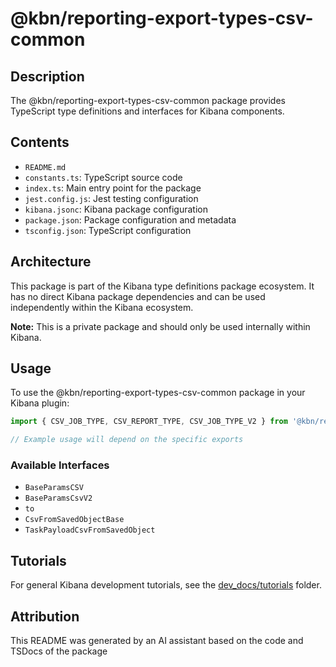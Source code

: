 # @kbn/reporting-export-types-csv-common

## Description
The @kbn/reporting-export-types-csv-common package provides TypeScript type definitions and interfaces for Kibana components.

## Contents
- `README.md`
- `constants.ts`: TypeScript source code
- `index.ts`: Main entry point for the package
- `jest.config.js`: Jest testing configuration
- `kibana.jsonc`: Kibana package configuration
- `package.json`: Package configuration and metadata
- `tsconfig.json`: TypeScript configuration

## Architecture

This package is part of the Kibana type definitions package ecosystem. It has no direct Kibana package dependencies and can be used independently within the Kibana ecosystem.

**Note:** This is a private package and should only be used internally within Kibana.
## Usage

To use the @kbn/reporting-export-types-csv-common package in your Kibana plugin:

```typescript
import { CSV_JOB_TYPE, CSV_REPORT_TYPE, CSV_JOB_TYPE_V2 } from '@kbn/reporting-export-types-csv-common';

// Example usage will depend on the specific exports
```

### Available Interfaces
- `BaseParamsCSV`
- `BaseParamsCsvV2`
- `to`
- `CsvFromSavedObjectBase`
- `TaskPayloadCsvFromSavedObject`
## Tutorials

For general Kibana development tutorials, see the [dev_docs/tutorials](./dev_docs/tutorials) folder.

## Attribution
This README was generated by an AI assistant based on the code and TSDocs of the package
